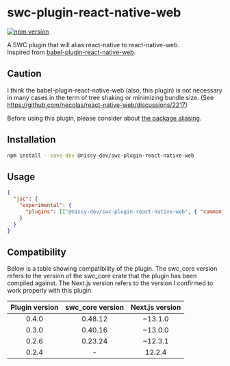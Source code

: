 # swc-plugin-react-native-web

[![npm version](https://badge.fury.io/js/@nissy-dev%2Fswc-plugin-react-native-web.svg)](https://badge.fury.io/js/@nissy-dev%2Fswc-plugin-react-native-web)

A SWC plugin that will alias react-native to react-native-web.  
Inspired from [babel-plugin-react-native-web](https://github.com/necolas/react-native-web/tree/master/packages/babel-plugin-react-native-web).


## Caution

I think the babel-plugin-react-native-web (also, this plugin) is not necessary in many cases in the term of tree shaking or minimizing bundle size. (See https://github.com/necolas/react-native-web/discussions/2217)

Before using this plugin, please consider about [the package aliasing](https://necolas.github.io/react-native-web/docs/setup/#package-aliasing).

## Installation

```sh
npm install --save-dev @nissy-dev/swc-plugin-react-native-web
```

## Usage

```json
{
  "jsc": {
    "experimental": {
      "plugins": [["@nissy-dev/swc-plugin-react-native-web", { "commonjs": false }]]
    }
  }
}
```

## Compatibility

Below is a table showing compatibility of the plugin. 
The swc_core version refers to the version of the swc_core crate that the plugin has been compiled against.
The Next.js version refers to the version I confirmed to work properly with this plugin.

| Plugin version | swc_core version | Next.js version |
| :---: | :---: | :---: |
| 0.4.0 | 0.48.12 | ~13.1.0 |
| 0.3.0 | 0.40.16 | ~13.0.0 |
| 0.2.6 | 0.23.24 | ~12.3.1 |
| 0.2.4 | - | 12.2.4 |
